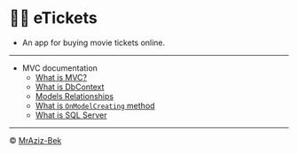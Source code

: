 # 🎥🍿 eTickets

- An app for buying movie tickets online.
---
- MVC documentation
  - [What is MVC?](docs/whats-mvc.md)
  - [What is DbContext](docs/whats-dbcontext.md)
  - [Models Relationships](docs/images/models-relationships.png)
  - [What is `OnModelCreating` method](docs/whats-onmodelcreating.md)
  - [What is SQL Server](docs/whats-sqlserver.md)
---
© [MrAziz-Bek](https://github.com/MrAziz-Bek)